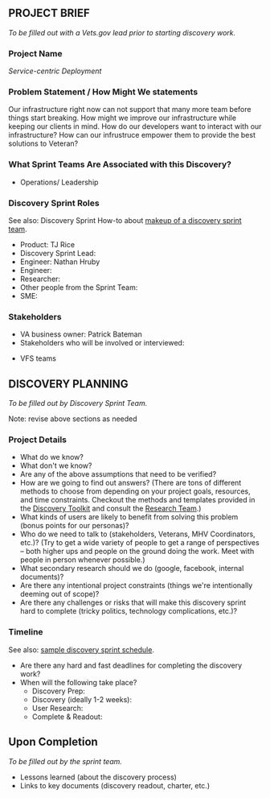 ## PROJECT BRIEF
_To be filled out with a Vets.gov lead prior to starting discovery work._

### Project Name
_Service-centric Deployment_

### Problem Statement / How Might We statements
Our infrastructure right now can not support that many more team before things start breaking. How might we improve our infrastructure while keeping our clients in mind. How do our developers want to interact with our infrastructure? How can our infrustruce empower them to provide the best solutions to Veteran? 
### What Sprint Teams Are Associated with this Discovery? 
* Operations/ Leadership

### Discovery Sprint Roles
See also: Discovery Sprint How-to about [makeup of a discovery sprint team](DiscoverySprintHowTo.md#makeup-of-a-discovery-sprint-team).

* Product: TJ Rice
* Discovery Sprint Lead:
* Engineer: Nathan Hruby
* Engineer: 
* Researcher:
* Other people from the Sprint Team:
* SME:

### Stakeholders
* VA business owner: Patrick Bateman
* Stakeholders who will be involved or interviewed:
- VFS teams

## DISCOVERY PLANNING
_To be filled out by Discovery Sprint Team._

Note: revise above sections as needed

### Project Details

* What do we know?
* What don't we know?
* Are any of the above assumptions that need to be verified?
* How are we going to find out answers? (There are tons of different methods to choose from depending on your project goals, resources, and time constraints. Checkout the methods and templates provided in the [Discovery Toolkit](DiscoverySprintHowTo.md) and consult the [Research Team](https://github.com/department-of-veterans-affairs/vets.gov-team/tree/master/Practice%20Areas/Research).)
* What kinds of users are likely to benefit from solving this problem (bonus points for our personas)?
* Who do we need to talk to (stakeholders, Veterans, MHV Coordinators, etc.)? (Try to get a wide variety of people to get a range of perspectives – both higher ups and people on the ground doing the work. Meet with people in person whenever possible.)
* What secondary research should we do (google, facebook, internal documents)?
* Are there any intentional project constraints (things we're intentionally deeming out of scope)?
* Are there any challenges or risks that will make this discovery sprint hard to complete (tricky politics, technology complications, etc.)?


### Timeline
See also: [sample discovery sprint schedule](https://github.com/department-of-veterans-affairs/vets.gov-team/blob/master/Practice%20Areas/Research/Discovery/SampleDiscoverySprintSchedule.md).

* Are there any hard and fast deadlines for completing the discovery work?
* When will the following take place?
  * Discovery Prep:
  * Discovery (ideally 1-2 weeks):
  * User Research:
  * Complete & Readout:

## Upon Completion
_To be filled out by the sprint team._

* Lessons learned (about the discovery process)
* Links to key documents (discovery readout, charter, etc.)

